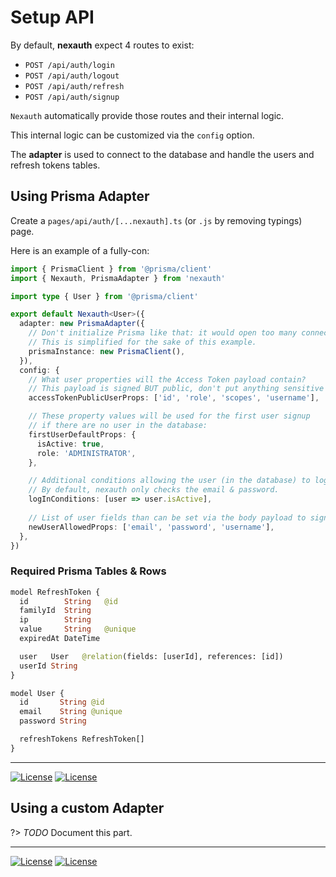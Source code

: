 # Setup API

By default, **nexauth** expect 4 routes to exist:

- `POST /api/auth/login`
- `POST /api/auth/logout`
- `POST /api/auth/refresh`
- `POST /api/auth/signup`

`Nexauth` automatically provide those routes and their internal logic.

This internal logic can be customized via the `config` option.

The **adapter** is used to connect to the database and handle the users and refresh tokens tables.

## Using Prisma Adapter

Create a `pages/api/auth/[...nexauth].ts` (or `.js` by removing typings) page.

Here is an example of a fully-con:

```ts
import { PrismaClient } from '@prisma/client'
import { Nexauth, PrismaAdapter } from 'nexauth'

import type { User } from '@prisma/client'

export default Nexauth<User>({
  adapter: new PrismaAdapter({
    // Don't initialize Prisma like that: it would open too many connections.
    // This is simplified for the sake of this example.
    prismaInstance: new PrismaClient(),
  }),
  config: {
    // What user properties will the Access Token payload contain?
    // This payload is signed BUT public, don't put anything sensitive there.
    accessTokenPublicUserProps: ['id', 'role', 'scopes', 'username'],

    // These property values will be used for the first user signup
    // if there are no user in the database:
    firstUserDefaultProps: {
      isActive: true,
      role: 'ADMINISTRATOR',
    },

    // Additional conditions allowing the user (in the database) to log in:
    // By default, nexauth only checks the email & password.
    logInConditions: [user => user.isActive],
    
    // List of user fields than can be set via the body payload to sign up:
    newUserAllowedProps: ['email', 'password', 'username'],
  },
})
```

### Required Prisma Tables & Rows

```graphql
model RefreshToken {
  id        String   @id
  familyId  String
  ip        String
  value     String   @unique
  expiredAt DateTime

  user   User   @relation(fields: [userId], references: [id])
  userId String
}

model User {
  id       String @id
  email    String @unique
  password String

  refreshTokens RefreshToken[]
}
```

---

[![License][img-prev]](/initialize)
[![License][img-next]](/setup-application)

## Using a custom Adapter

?> _TODO_ Document this part.

---
 
[![License][img-prev]](/initialize)
[![License][img-next]](/setup-application)

[img-prev]: https://img.shields.io/badge/«%20Previous%20step%20:%20Initialize-fff.svg?style=for-the-badge&color=21304d&labelColor=000
[img-next]: https://img.shields.io/badge/Next%20step%20:%20Setup%20Application%20»-fff.svg?style=for-the-badge&color=21304d&labelColor=000
